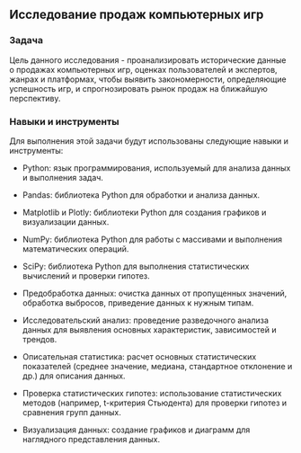 ## Исследование продаж компьютерных игр

### Задача

Цель данного исследования - проанализировать исторические данные о продажах компьютерных игр, оценках пользователей и экспертов, жанрах и платформах, чтобы выявить закономерности, определяющие успешность игр, и спрогнозировать рынок продаж на ближайшую перспективу.

### Навыки и инструменты

Для выполнения этой задачи будут использованы следующие навыки и инструменты:

- Python: язык программирования, используемый для анализа данных и выполнения задач.

- Pandas: библиотека Python для обработки и анализа данных.

- Matplotlib и Plotly: библиотеки Python для создания графиков и визуализации данных.

- NumPy: библиотека Python для работы с массивами и выполнения математических операций.

- SciPy: библиотека Python для выполнения статистических вычислений и проверки гипотез.

- Предобработка данных: очистка данных от пропущенных значений, обработка выбросов, приведение данных к нужным типам.

- Исследовательский анализ: проведение разведочного анализа данных для выявления основных характеристик, зависимостей и трендов.

- Описательная статистика: расчет основных статистических показателей (среднее значение, медиана, стандартное отклонение и др.) для описания данных.

- Проверка статистических гипотез: использование статистических методов (например, t-критерия Стьюдента) для проверки гипотез и сравнения групп данных.

- Визуализация данных: создание графиков и диаграмм для наглядного представления данных.

